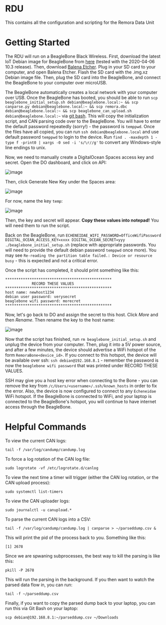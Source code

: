 # RDU

This contains all the configuration and scripting for the Remora Data Unit

# Getting Started

The RDU will run on a BeagleBone Black Wireless. First, download the latest IoT Debian image for BeagleBone from [here](https://debian.beagleboard.org/images/bone-debian-10.3-iot-armhf-2020-04-06-4gb.img.xz) (tested with the 2020-04-06 10.3 release). Then, download [Balena Etcher](https://www.balena.io/etcher/). Plug in your SD card to your computer, and open Balena Etcher. Flash the SD card with the .img.xz Debian image file. Then, plug the SD card into the BeagleBone, and connect the BeagleBone to your computer over microUSB.

The BeagleBone automatically creates a local network with your computer over USB. Once the BeagleBone has booted, you should be able to run `scp beaglebone_initial_setup.sh debian@beaglebone.local:~ && scp canparse.py debian@beaglebone.local:~ && scp remora.dbc debian@beaglebone.local:~ && scp beaglebone_can_upload.sh debian@beaglebone.local:~` via [git bash](https://git-scm.com/downloads). This will copy the initialization script, and CAN parsing code over to the BeagleBone. You will have to enter the default password repeatedly (sorry!) - the password is `temppwd`. Once the files have all copied, you can run `ssh debian@beaglebone.local` and use default password `temppwd` to login to the device. Run `find . -maxdepth 1 -type f -print0 | xargs -0 sed -i 's/\r//g'` to convert any Windows-style line endings to unix.

Now, we need to manually create a DigitalOcean Spaces access key and secret. Open the DO dashboard, and click on API:

![image](https://user-images.githubusercontent.com/9583514/128417590-194f1d20-006c-4039-9f56-dbb82fcb7137.png)

Then, click Generate New Key under the Spaces area:

![image](https://user-images.githubusercontent.com/9583514/128417673-3efb17f8-e98e-4b28-8c87-e5f036139605.png)

For now, name the key `temp`:

![image](https://user-images.githubusercontent.com/9583514/128417780-0baf82d4-525e-46c2-ad5c-cc5adc78aaf6.png)

Then, the key and secret will appear. **Copy these values into notepad!** You will need them to run the script.

Back on the BeagleBone, run `ECHENEIDAE_WIFI_PASSWORD=OfficeWifiPassword DIGITAL_OCEAN_ACCESS_KEY=xxxx DIGITAL_OCEAN_SECRET=yyy ./beaglebone_initial_setup.sh` (replace with appropriate passwords. You will need to provide the default debian password `temppwd` once more). You may see `Re-reading the partition table failed.: Device or resource busy` - this is expected and not a critical error. 

Once the script has completed, it should print something like this:

```
************************************************
            RECORD THESE VALUES
************************************************
host name: newhost1234
debian user password: verysecret
beaglebone wifi password: morecret
************************************************
```

Now, let's go back to DO and assign the secret to this host. Click *More* and then *Rename*. Then rename the key to the host name:

![image](https://user-images.githubusercontent.com/9583514/128423252-6c04eb07-6488-4be6-b905-5974cebf2d68.png)

Now that the script has finished, run `rm beaglebone_initial_setup.sh` and unplug the device from your computer. Then, plug it into a 5V power source, and after a few minutes, the device should advertise a WiFi hotspot of the form `RemoraBone<device_id>`. If you connect to this hotspot, the device will be available over ssh: `ssh debian@192.168.8.1` - remember the password is now the `beaglebone wifi password` that was printed under RECORD THESE VALUES.

SSH may give you a host key error when connecting to the Bone - you can remove the key from `/c/Users/<username>/.ssh/known_hosts` in order to fix the error. Also, the device is now configured to connect to any `Echeneidae` WiFi hotspot. If the BeagleBone is connected to WiFi, and your laptop is connected to the BeagleBone's hotspot, you will continue to have internet access through the BeagleBone.

# Helpful Commands

To view the current CAN logs:

```
tail -f /var/log/candump/candump.log
```

To force a log rotation of the CAN log file:

```
sudo logrotate -vf /etc/logrotate.d/canlog
```

To view the next time a timer will trigger (either the CAN log rotation, or the CAN upload process):

```
sudo systemctl list-timers
```
 
To view the CAN uploader logs:

```
sudo journalctl -u canupload.*
```

To parse the current CAN logs into a CSV:

```
tail -f /var/log/candump/candump.log | canparse > ~/parseddump.csv &
```

This will print the pid of the process back to you. Something like this:

```
[1] 2678
```

Since we are spwaning subprocesses, the best way to kill the parsing is like this:

```
pkill -P 2678
```

This will run the parsing in the background. If you then want to watch the parsed data flow in, you can run:

```
tail -f ~/parseddump.csv
```


Finally, if you want to copy the parsed dump back to your laptop, you can run this via Git Bash on your laptop:

```
scp debian@192.168.8.1:~/parseddump.csv ~/Downloads
```
